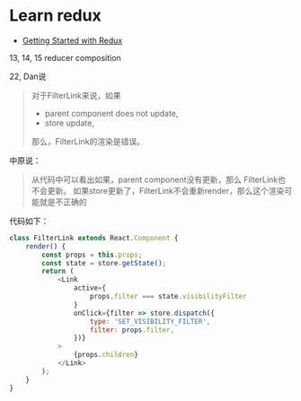 # Learn redux

- [Getting Started with Redux](https://egghead.io/courses/getting-started-with-redux)

13, 14, 15 reducer composition 

22, 
Dan说
> 对于FilterLink来说，如果
> - parent component does not update,
> - store update,
>
> 那么，FilterLink的渲染是错误。

中原说：
> 从代码中可以看出如果，parent component没有更新，那么 FilterLink也不会更新。
> 如果store更新了，FilterLink不会重新render，那么这个渲染可能就是不正确的

代码如下：
```javascript
class FilterLink extends React.Component {
    render() {
        const props = this.props;
        const state = store.getState();
        return (
            <Link
                active={
                    props.filter === state.visibilityFilter
                }
                onClick={filter => store.dispatch({
                    type: 'SET_VISIBILITY_FILTER',
                    filter: props.filter,
                })}
            >
                {props.children}
            </Link>
        );
    }
}
```
